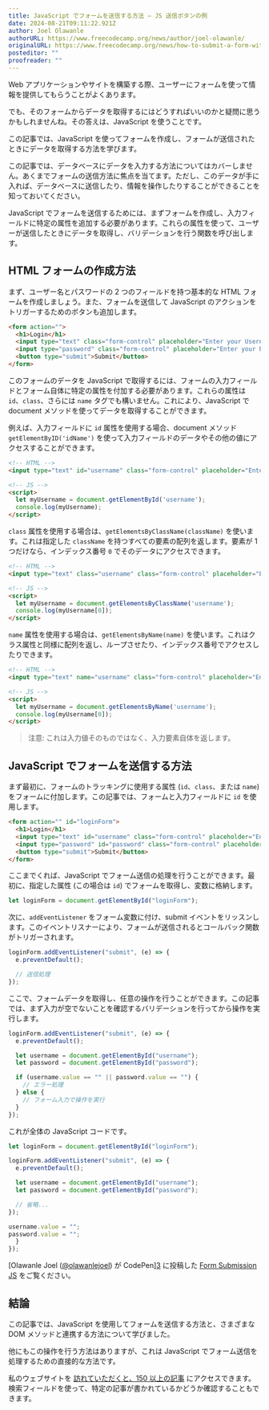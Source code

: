```yaml
---
title: JavaScript でフォームを送信する方法 – JS 送信ボタンの例
date: 2024-08-21T09:11:22.921Z
author: Joel Olawanle
authorURL: https://www.freecodecamp.org/news/author/joel-olawanle/
originalURL: https://www.freecodecamp.org/news/how-to-submit-a-form-with-javascript/
posteditor: ""
proofreader: ""
---
```


Web アプリケーションやサイトを構築する際、ユーザーにフォームを使って情報を提供してもらうことがよくあります。

<!-- more -->

でも、そのフォームからデータを取得するにはどうすればいいのかと疑問に思うかもしれませんね。その答えは、JavaScript を使うことです。

この記事では、JavaScript を使ってフォームを作成し、フォームが送信されたときにデータを取得する方法を学びます。

この記事では、データベースにデータを入力する方法についてはカバーしません。あくまでフォームの送信方法に焦点を当てます。ただし、このデータが手に入れば、データベースに送信したり、情報を操作したりすることができることを知っておいてください。

JavaScript でフォームを送信するためには、まずフォームを作成し、入力フィールドに特定の属性を追加する必要があります。これらの属性を使って、ユーザーが送信したときにデータを取得し、バリデーションを行う関数を呼び出します。

## HTML フォームの作成方法

まず、ユーザー名とパスワードの 2 つのフィールドを持つ基本的な HTML フォームを作成しましょう。また、フォームを送信して JavaScript のアクションをトリガーするためのボタンも追加します。

```html
<form action="">
  <h1>Login</h1>
  <input type="text" class="form-control" placeholder="Enter your Username...">
  <input type="password" class="form-control" placeholder="Enter your Password...">
  <button type="submit">Submit</button>
</form>
```

このフォームのデータを JavaScript で取得するには、フォームの入力フィールドとフォーム自体に特定の属性を付加する必要があります。これらの属性は `id`、`class`、さらには `name` タグでも構いません。これにより、JavaScript で document メソッドを使ってデータを取得することができます。

例えば、入力フィールドに `id` 属性を使用する場合、document メソッド `getElementByID('idName')` を使って入力フィールドのデータやその他の値にアクセスすることができます。

```html
<!-- HTML -->
<input type="text" id="username" class="form-control" placeholder="Enter your Username...">

<!-- JS -->
<script>
  let myUsername = document.getElementById('username');
  console.log(myUsername);
</script>
```

`class` 属性を使用する場合は、`getElementsByClassName(className)` を使います。これは指定した `className` を持つすべての要素の配列を返します。要素が 1 つだけなら、インデックス番号 `0` でそのデータにアクセスできます。

```html
<!-- HTML -->
<input type="text" class="username" class="form-control" placeholder="Enter your Username...">

<!-- JS -->
<script>
  let myUsername = document.getElementsByClassName('username');
  console.log(myUsername[0]);
</script>
```

`name` 属性を使用する場合は、`getElementsByName(name)` を使います。これはクラス属性と同様に配列を返し、ループさせたり、インデックス番号でアクセスしたりできます。

```html
<!-- HTML -->
<input type="text" name="username" class="form-control" placeholder="Enter your Username...">

<!-- JS -->
<script>
  let myUsername = document.getElementsByName('username');
  console.log(myUsername[0]);
</script>
```

> 注意: これは入力値そのものではなく、入力要素自体を返します。

## JavaScript でフォームを送信する方法

まず最初に、フォームのトラッキングに使用する属性 (`id`、`class`、または `name`) をフォームに付加します。この記事では、フォームと入力フィールドに `id` を使用します。

```html
<form action="" id="loginForm">
  <h1>Login</h1>
  <input type="text" id="username" class="form-control" placeholder="Enter your Username...">
  <input type="password" id="password" class="form-control" placeholder="Enter your Password...">
  <button type="submit">Submit</button>
</form>
```

ここまでくれば、JavaScript でフォーム送信の処理を行うことができます。最初に、指定した属性 (この場合は `id`) でフォームを取得し、変数に格納します。

```js
let loginForm = document.getElementById("loginForm");
```

次に、`addEventListener` をフォーム変数に付け、submit イベントをリッスンします。このイベントリスナーにより、フォームが送信されるとコールバック関数がトリガーされます。

```js
loginForm.addEventListener("submit", (e) => {
  e.preventDefault();

  // 送信処理
});
```

ここで、フォームデータを取得し、任意の操作を行うことができます。この記事では、まず入力が空でないことを確認するバリデーションを行ってから操作を実行します。

```js
loginForm.addEventListener("submit", (e) => {
  e.preventDefault();

  let username = document.getElementById("username");
  let password = document.getElementById("password");

  if (username.value == "" || password.value == "") {
    // エラー処理
  } else {
    // フォーム入力で操作を実行
  }
});
```

これが全体の JavaScript コードです。

```js
let loginForm = document.getElementById("loginForm");

loginForm.addEventListener("submit", (e) => {
  e.preventDefault();

  let username = document.getElementById("username");
  let password = document.getElementById("password");

  // 省略...
});
```

```javascript
username.value = "";
password.value = "";
  }
});
```

[Olawanle Joel ([@olawanlejoel][2]) が CodePen][3] に投稿した [Form Submission JS][1] をご覧ください。

## 結論

この記事では、JavaScript を使用してフォームを送信する方法と、さまざまな DOM メソッドと連携する方法について学びました。

他にもこの操作を行う方法はありますが、これは JavaScript でフォーム送信を処理するための直接的な方法です。

私のウェブサイトを [訪れていただくと、150 以上の記事][4] にアクセスできます。検索フィールドを使って、特定の記事が書かれているかどうか確認することもできます。

[1]: https://codepen.io/olawanlejoel/pen/xxzvdqQ
[2]: https://codepen.io/olawanlejoel
[3]: https://codepen.io
[4]: https://joelolawanle.com/contents
```

